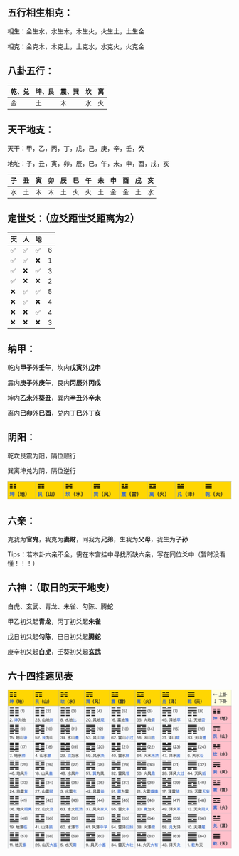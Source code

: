 ## 五行相生相克：

相生：金生水，水生木，木生火，火生土，土生金

相克：金克木，木克土，土克水，水克火，火克金

## 八卦五行：

| 乾、兑 | 坤、艮 | 震、巽 | 坎   | 离   |
| ------ | ------ | ------ | ---- | ---- |
| 金     | 土     | 木     | 水   | 火   |

## 天干地支：

天干：甲，乙，丙，丁，戊，己，庚，辛，壬，癸

地址：子，丑，寅，卯，辰，巳，午，未，申，酉，戌，亥

| 子   | 丑   | 寅   | 卯   | 辰   | 巳   | 午   | 未   | 申   | 酉   | 戌   | 亥   |
| ---- | ---- | ---- | ---- | ---- | ---- | ---- | ---- | ---- | ---- | ---- | ---- |
| 水   | 土   | 木   | 木   | 土   | 火   | 火   | 土   | 金   | 金   | 土   | 水   |

## 定世爻：（应爻距世爻距离为2）

| 天   | 人   | 地   |      |
| ---- | ---- | ---- | ---- |
| ✅    | ✅    | ✅    | 6    |
| ✅    | ✅    | ❌    | 1    |
| ✅    | ❌    | ✅    | 3    |
| ✅    | ❌    | ❌    | 2    |
| ❌    | ✅    | ✅    | 5    |
| ❌    | ✅    | ❌    | 4    |
| ❌    | ❌    | ✅    | 4    |
| ❌    | ❌    | ❌    | 3    |

## 纳甲：

乾内**甲子**外**壬午**，坎内**戊寅**外**戊申**

震内**庚子**外**庚午**，艮内**丙辰**外**丙戊**

坤内**乙未**外**葵丑**，巽内**辛丑**外**辛未**

离内**巳卯**外**巳酉**，兑内**丁巳**外**丁亥**

## 阴阳：

乾坎艮震为阳，隔位顺行

巽离坤兑为阴，隔位逆行

![image-20241012222726023](pic/image-20241012222726023.png)

## 六亲：

克我为**官鬼**，我克为**妻财**，同我为**兄弟**，生我为**父母**，我生为**子孙**

Tips：若本卦六亲不全，需在本宫挂中寻找所缺六亲，写在同位爻中（暂时没看懂！！！）

## 六神：（取日的天干地支）

白虎、玄武、青龙、朱雀、勾陈、腾蛇

甲乙初爻起**青龙**，丙丁初爻起**朱雀**

戊日初爻起**勾陈**，巳日初爻起**腾蛇**

庚辛初爻起**白虎**，壬葵初爻起**玄武**

## 六十四挂速见表

![image-20241012222653243](pic/image-20241012222653243.png)
